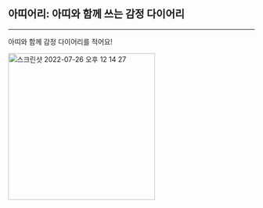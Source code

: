 ## 아띠어리: 아띠와 함께 쓰는 감정 다이어리

---

아띠와 함께 감정 다이어리를 적어요!

<img width="300" height="300" alt="스크린샷 2022-07-26 오후 12 14 27" src="https://user-images.githubusercontent.com/88080251/180917437-9a628a37-a540-49f6-a7f8-2e031aec5fe2.png">
